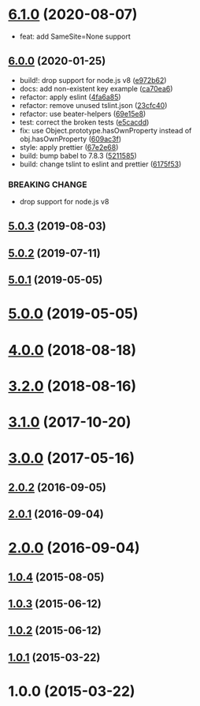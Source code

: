 # [6.1.0](https://github.com/bouzuya/cookie-storage/compare/v6.0.0...v6.1.0) (2020-08-07)

- feat: add SameSite=None support

## [6.0.0](https://github.com/bouzuya/cookie-storage/compare/v5.0.3...v6.0.0) (2020-01-25)

- build!: drop support for node.js v8 ([e972b62](https://github.com/bouzuya/cookie-storage/commit/e972b62))
- docs: add non-existent key example ([ca70ea6](https://github.com/bouzuya/cookie-storage/commit/ca70ea6))
- refactor: apply eslint ([4fa6a85](https://github.com/bouzuya/cookie-storage/commit/4fa6a85))
- refactor: remove unused tslint.json ([23cfc40](https://github.com/bouzuya/cookie-storage/commit/23cfc40))
- refactor: use beater-helpers ([69e15e8](https://github.com/bouzuya/cookie-storage/commit/69e15e8))
- test: correct the broken tests ([e5cacdd](https://github.com/bouzuya/cookie-storage/commit/e5cacdd))
- fix: use Object.prototype.hasOwnProperty instead of obj.hasOwnProperty ([609ac3f](https://github.com/bouzuya/cookie-storage/commit/609ac3f))
- style: apply prettier ([67e2e68](https://github.com/bouzuya/cookie-storage/commit/67e2e68))
- build: bump babel to 7.8.3 ([5211585](https://github.com/bouzuya/cookie-storage/commit/5211585))
- build: change tslint to eslint and prettier ([6175f53](https://github.com/bouzuya/cookie-storage/commit/6175f53))

### BREAKING CHANGE

- drop support for node.js v8

## [5.0.3](https://github.com/bouzuya/cookie-storage/compare/v5.0.2...v5.0.3) (2019-08-03)

## [5.0.2](https://github.com/bouzuya/cookie-storage/compare/v5.0.1...v5.0.2) (2019-07-11)

## [5.0.1](https://github.com/bouzuya/cookie-storage/compare/v5.0.0...v5.0.1) (2019-05-05)

# [5.0.0](https://github.com/bouzuya/cookie-storage/compare/v4.0.0...v5.0.0) (2019-05-05)

# [4.0.0](https://github.com/bouzuya/cookie-storage/compare/v3.2.0...v4.0.0) (2018-08-18)

# [3.2.0](https://github.com/bouzuya/cookie-storage/compare/3.1.0...v3.2.0) (2018-08-16)

# [3.1.0](https://github.com/bouzuya/cookie-storage/compare/3.0.0...3.1.0) (2017-10-20)

# [3.0.0](https://github.com/bouzuya/cookie-storage/compare/2.0.2...3.0.0) (2017-05-16)

## [2.0.2](https://github.com/bouzuya/cookie-storage/compare/2.0.1...2.0.2) (2016-09-05)

## [2.0.1](https://github.com/bouzuya/cookie-storage/compare/2.0.0...2.0.1) (2016-09-04)

# [2.0.0](https://github.com/bouzuya/cookie-storage/compare/1.0.4...2.0.0) (2016-09-04)

## [1.0.4](https://github.com/bouzuya/cookie-storage/compare/1.0.3...1.0.4) (2015-08-05)

## [1.0.3](https://github.com/bouzuya/cookie-storage/compare/1.0.2...1.0.3) (2015-06-12)

## [1.0.2](https://github.com/bouzuya/cookie-storage/compare/1.0.1...1.0.2) (2015-06-12)

## [1.0.1](https://github.com/bouzuya/cookie-storage/compare/1.0.0...1.0.1) (2015-03-22)

# 1.0.0 (2015-03-22)
